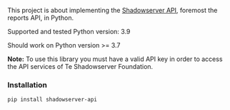This project is about implementing the [Shadowserver API](https://www.shadowserver.org/what-we-do/network-reporting/api-documentation/), foremost the reports API, in Python.

Supported and tested Python version: 3.9

Should work on Python version >= 3.7

**Note:** To use this library you must have a valid API key in order to access the API services of Te Shadowserver Foundation.

### Installation
```shell script
pip install shadowserver-api
```
